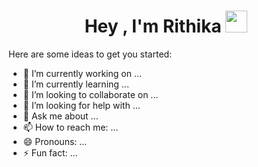
<h1 align="center">Hey , I'm Rithika <img src="https://media.giphy.com/media/hvRJCLFzcasrR4ia7z/giphy.gif" width="35"></h1>

Here are some ideas to get you started:

- 🔭 I’m currently working on ...
- 🌱 I’m currently learning ...
- 👯 I’m looking to collaborate on ...
- 🤔 I’m looking for help with ...
- 💬 Ask me about ...
- 📫 How to reach me: ...
- 😄 Pronouns: ...
- ⚡ Fun fact: ...

